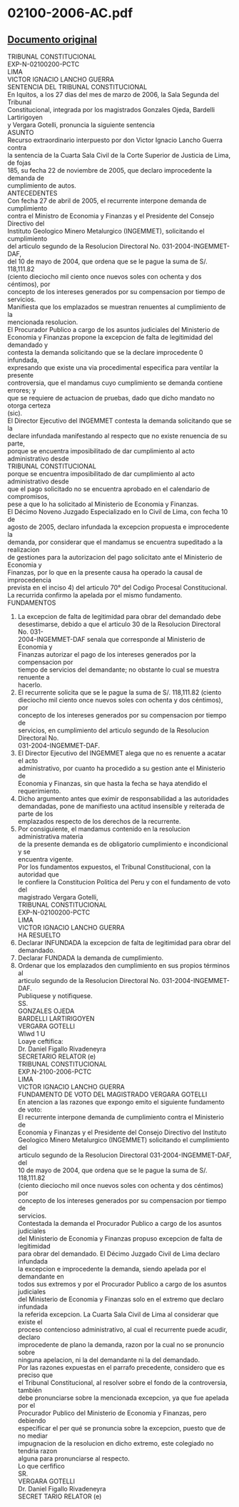 
02100-2006-AC.pdf
=================
  
[Documento original](https://tc.gob.pe/jurisprudencia/2007/02100-2006-AC.pdf)  
---  
TRIBUNAL CONSTITUCIONAL  
EXP-N-02100200-PCTC  
LIMA  
VICTOR IGNACIO LANCHO GUERRA  
SENTENCIA DEL TRIBUNAL CONSTITUCIONAL  
En Iquitos, a los 27 dias del mes de marzo de 2006, la Sala Segunda del Tribunal  
Constitucional, integrada por los magistrados Gonzales Ojeda, Bardelli Lartirigoyen  
y Vergara Gotelli, pronuncia la siguiente sentencia  
ASUNTO  
Recurso extraordinario interpuesto por don Victor Ignacio Lancho Guerra contra  
la sentencia de la Cuarta Sala Civil de la Corte Superior de Justicia de Lima, de fojas  
185, su fecha 22 de noviembre de 2005, que declaro improcedente la demanda de  
cumplimiento de autos.  
ANTECEDENTES  
Con fecha 27 de abril de 2005, el recurrente interpone demanda de cumplimiento  
contra el Ministro de Economia y Finanzas y el Presidente del Consejo Directivo del  
Instituto Geologico Minero Metalurgico (INGEMMET), solicitando el cumplimiento  
del articulo segundo de la Resolucion Directoral No. 031-2004-INGEMMET-DAF,  
del 10 de mayo de 2004, que ordena que se le pague la suma de S/. 118,111.82  
(ciento dieciocho mil ciento once nuevos soles con ochenta y dos céntimos), por  
concepto de los intereses generados por su compensacion por tiempo de servicios.  
Manifiesta que los emplazados se muestran renuentes al cumplimiento de la  
mencionada resolucion.  
El Procurador Publico a cargo de los asuntos judiciales del Ministerio de  
Economia y Finanzas propone la excepcion de falta de legitimidad del demandado y  
contesta la demanda solicitando que se la declare improcedente 0 infundada,  
expresando que existe una via procedimental especifica para ventilar la presente  
controversia, que el mandamus cuyo cumplimiento se demanda contiene errores; y  
que se requiere de actuacion de pruebas, dado que dicho mandato no otorga certeza  
(sic).  
El Director Ejecutivo del INGEMMET contesta la demanda solicitando que se la  
declare infundada manifestando al respecto que no existe renuencia de su parte,  
porque se encuentra imposibilitado de dar cumplimiento al acto administrativo desde  
TRIBUNAL CONSTITUCIONAL  
porque se encuentra imposibilitado de dar cumplimiento al acto administrativo desde  
que el pago solicitado no se encuentra aprobado en el calendario de compromisos,  
pese a que lo ha solicitado al Ministerio de Economia y Finanzas.  
El Décimo Noveno Juzgado Especializado en lo Civil de Lima, con fecha 10 de  
agosto de 2005, declaro infundada la excepcion propuesta e improcedente la  
demanda, por considerar que el mandamus se encuentra supeditado a la realizacion  
de gestiones para la autorizacion del pago solicitato ante el Ministerio de Economia y  
Finanzas, por lo que en la presente causa ha operado la causal de improcedencia  
prevista en el inciso 4) del articulo 70° del Codigo Procesal Constitucional.  
La recurrida confirmo la apelada por el mismo fundamento.  
FUNDAMENTOS  
1. La excepcion de falta de legitimidad para obrar del demandado debe  
desestimarse, debido a que el articulo 30 de la Resolucion Directoral No. 031-  
2004-INGEMMET-DAF senala que corresponde al Ministerio de Economia y  
Finanzas autorizar el pago de los intereses generados por la compensacion por  
tiempo de servicios del demandante; no obstante lo cual se muestra renuente a  
hacerlo.  
2. El recurrente solicita que se le pague la suma de S/. 118,111.82 (ciento  
dieciocho mil ciento once nuevos soles con ochenta y dos céntimos), por  
concepto de los intereses generados por su compensacion por tiempo de  
servicios, en cumplimiento del articulo segundo de la Resolucion Directoral No.  
031-2004-INGEMMET-DAF.  
3. El Director Ejecutivo del INGEMMET alega que no es renuente a acatar el acto  
administrativo, por cuanto ha procedido a su gestion ante el Ministerio de  
Economia y Finanzas, sin que hasta la fecha se haya atendido el requerimiento.  
4. Dicho argumento antes que eximir de responsabilidad a las autoridades  
demandadas, pone de manifiesto una actitud insensible y reiterada de parte de los  
emplazados respecto de los derechos de la recurrente.  
5. Por consiguiente, el mandamus contenido en la resolucion administrativa materia  
de la presente demanda es de obligatorio cumplimiento e incondicional y se  
encuentra vigente.  
Por los fundamentos expuestos, el Tribunal Constitucional, con la autoridad que  
le confiere la Constitucion Politica del Peru y con el fundamento de voto del  
magistrado Vergara Gotelli,  
TRIBUNAL CONSTITUCIONAL  
EXP-N-02100200-PCTC  
LIMA  
VICTOR IGNACIO LANCHO GUERRA  
HA RESUELTO  
1. Declarar INFUNDADA la excepcion de falta de legitimidad para obrar del  
demandado.  
2. Declarar FUNDADA la demanda de cumplimiento.  
3. Ordenar que los emplazados den cumplimiento en sus propios términos al  
articulo segundo de la Resolucion Directoral No. 031-2004-INGEMMET-DAF.  
Publiquese y notifiquese.  
SS.  
GONZALES OJEDA  
BARDELLI LARTIRIGOYEN  
VERGARA GOTELLI  
Wlwd 1 U  
Loaye ceftifica:  
Dr. Daniel Figallo Rivadeneyra  
SECRETARIO RELATOR (e)  
TRIBUNAL CONSTITUCIONAL  
EXP.N-2100-2006-PCTC  
LIMA  
VICTOR IGNACIO LANCHO GUERRA  
FUNDAMENTO DE VOTO DEL MAGISTRADO VERGARA GOTELLI  
En atencion a las razones que expongo emito el siguiente fundamento de voto:  
El recurrente interpone demanda de cumplimiento contra el Ministerio de  
Economia y Finanzas y el Presidente del Consejo Directivo del Instituto  
Geologico Minero Metalurgico (INGEMMET) solicitando el cumplimiento del  
articulo segundo de la Resolucion Directoral 031-2004-INGEMMET-DAF, del  
10 de mayo de 2004, que ordena que se le pague la suma de S/. 118,111.82  
(ciento dieciocho mil once nuevos soles con ochenta y dos céntimos) por  
concepto de los intereses generados por su compensacion por tiempo de  
servicios.  
Contestada la demanda el Procurador Publico a cargo de los asuntos judiciales  
del Ministerio de Economia y Finanzas propuso excepcion de falta de legitimidad  
para obrar del demandado. El Décimo Juzgado Civil de Lima declaro infundada  
la excepcion e improcedente la demanda, siendo apelada por el demandante en  
todos sus extremos y por el Procurador Publico a cargo de los asuntos judiciales  
del Ministerio de Economia y Finanzas solo en el extremo que declaro infundada  
la referida excepcion. La Cuarta Sala Civil de Lima al considerar que existe el  
proceso contencioso administrativo, al cual el recurrente puede acudir, declaro  
improcedente de plano la demanda, razon por la cual no se pronuncio sobre  
ninguna apelacion, ni la del demandante ni la del demandado.  
Por las razones expuestas en el parrafo precedente, considero que es preciso que  
el Tribunal Constitucional, al resolver sobre el fondo de la controversia, también  
debe pronunciarse sobre la mencionada excepcion, ya que fue apelada por el  
Procurador Publico del Ministerio de Economia y Finanzas, pero debiendo  
especificar el per qué se pronuncia sobre la excepcion, puesto que de no mediar  
impugnacion de la resolucion en dicho extremo, este colegiado no tendria razon  
alguna para pronunciarse al respecto.  
Lo que cerfifico  
SR.  
VERGARA GOTELLI  
Dr. Daniel Figallo Rivadeneyra  
SECRET TARIO RELATOR (e)